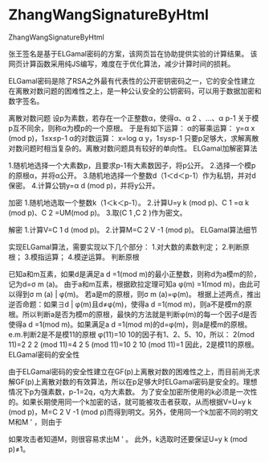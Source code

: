 # ZhangWangSignatureByHtml
ZhangWangSignatureByHtml

张王签名是基于ELGamal密码的方案，该网页旨在协助提供实验的计算结果。
该网页计算函数采用纯JS编写，难度在于优化算法，减少计算时间的损耗。

ELGamal密码是除了RSA之外最有代表性的公开密钥密码之一，它的安全性建立在离散对数问题的困难性之上，是一种公认安全的公钥密码，可以用于数据加密和数字签名。

离散对数问题
设p为素数，若存在一个正整数α，使得α、α 2 、...、α p-1 关于模p互不同余，则称α为模p的一个原根。 于是有如下运算：
α的幂乘运算：
y=α x (mod p)，1≤x≤p-1
α的对数运算：
x=log α y，1≤y≤p-1
只要p足够大，求解离散对数问题时相当复杂的。离散对数问题具有较好的单向性。
ELGamal加解密算法

1.随机地选择一个大素数p，且要求p-1有大素数因子，将p公开。
2.选择一个模p的原根α，并将α公开。
3.随机地选择一个整数d（1＜d＜p-1）作为私钥，并对d保密。
4.计算公钥y=α d (mod p)，并将y公开。

加密
1.随机地选取一个整数k（1＜k＜p-1）。
2.计算U=y k (mod p)、C 1 =α k (mod p)、C 2 =UM(mod p)。
3.取(C 1 ,C 2 )作为密文。

解密
1.计算V=C 1 d (mod p)。
2.计算M=C 2 V -1 (mod p)。
ELGamal算法细节

实现ELGamal算法，需要实现以下几个部分：
1.对大数的素数判定；
2.判断原根；
3.模指运算；
4.模逆运算。
判断原根

已知a和m互素，如果d是满足a d =1(mod m)的最小正整数，则称d为a模m的阶，记为d=σ m (a)。 由于a和m互素，根据欧拉定理可知a φ(m) =1(mod m)，由此可以得到σ m (a) | φ(m)。
若a是m的原根，则σ m (a)=φ(m)。
根据上述两点，推出逆否命题：如果∃d | φ(m)且d≠φ(m)，使得a d =1(mod m)，则a不是模m的原根。所以判断a是否为模m的原根，最快的方法就是判断φ(m)的每一个因子d是否使得a d =1(mod m)。如果满足a d =1(mod m)的d=φ(m)，则a是模m的原根。
e.m.判断2是不是模11的原根
φ(11)=10
10的因子有1、2、5、10，所以：
2(mod 11)=2
2 2 (mod 11)=4
2 5 (mod 11)=10
2 10 (mod 11)=1
因此，2是模11的原根。
ELGamal密码的安全性

由于ELGamal密码的安全性建立在GF(p)上离散对数的困难性之上，而目前尚无求解GF(p)上离散对数的有效算法，所以在p足够大时ELGamal密码是安全的。理想情况下p为强素数，p-1=2q，q为大素数。
为了安全加密所使用的k必须是一次性的。如果长期使用同一个k加密的话，就可能被攻击者获取，从而根据V=U=y k (mod p)，M=C 2 V -1 (mod p)而得到明文。另外，使用同一个k加密不同的明文M和M ' ，则由于
 
如果攻击者知道M，则很容易求出M ' 。 此外，k选取时还要保证U=y k (mod p)≠1。

